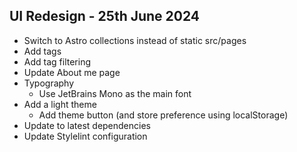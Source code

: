 ## UI Redesign - 25th June 2024

- Switch to Astro collections instead of static src/pages
- Add tags
- Add tag filtering
- Update About me page
- Typography
    - Use JetBrains Mono as the main font
- Add a light theme
    - Add theme button (and store preference using localStorage)
- Update to latest dependencies
- Update Stylelint configuration
